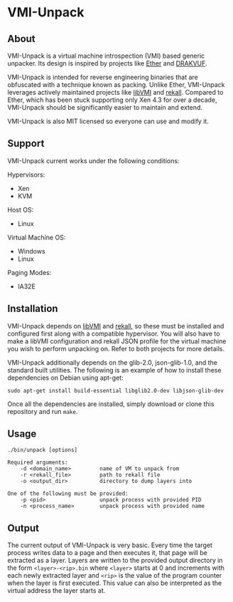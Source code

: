 # VMI-Unpack

## About

VMI-Unpack is a virtual machine introspection (VMI) based generic unpacker. Its
design is inspired by projects like [Ether](http://ether.gtisc.gatech.edu/) and
[DRAKVUF](https://github.com/tklengyel/drakvuf).

VMI-Unpack is intended for reverse engineering binaries that are obfuscated with
a technique known as packing. Unlike Ether, VMI-Unpack leverages actively
maintained projects like [libVMI](https://github.com/libvmi/libvmi) and
[rekall](https://github.com/google/rekall). Compared to Ether, which has been
stuck supporting only Xen 4.3 for over a decade, VMI-Unpack should be
significantly easier to maintain and extend.

VMI-Unpack is also MIT licensed so everyone can use and modify it.

## Support

VMI-Unpack current works under the following conditions:

Hypervisors:
* Xen
* KVM

Host OS:
* Linux

Virtual Machine OS:
* Windows
* Linux

Paging Modes:
* IA32E

## Installation

VMI-Unpack depends on [libVMI](https://github.com/libvmi/libvmi) and
[rekall](https://github.com/google/rekall), so these must be installed and
configured first along with a compatible hypervisor. You will also have to make
a libVMI configuration and rekall JSON profile for the virtual machine you wish
to perform unpacking on. Refer to both projects for more details.

VMI-Unpack additionally depends on the glib-2.0, json-glib-1.0, and the standard
built utilities. The following is an example of how to install these
dependencies on Debian using apt-get:

    sudo apt-get install build-essential libglib2.0-dev libjson-glib-dev

Once all the dependencies are installed, simply download or clone this
repository and run `make`.

## Usage

```
./bin/unpack [options]

Required arguments:
    -d <domain_name>         name of VM to unpack from
    -r <rekall_file>         path to rekall file
    -o <output_dir>          directory to dump layers into

One of the following must be provided:
    -p <pid>                 unpack process with provided PID
    -n <process_name>        unpack process with provided name
```

## Output

The current output of VMI-Unpack is very basic. Every time the target process
writes data to a page and then executes it, that page will be extracted as a
layer. Layers are written to the provided output directory in the form
`<layer>-<rip>.bin` where `<layer>` starts at 0 and increments with each newly
extracted layer and `<rip>` is the value of the program counter when the layer
is first executed. This value can also be interpreted as the virtual address
the layer starts at.
